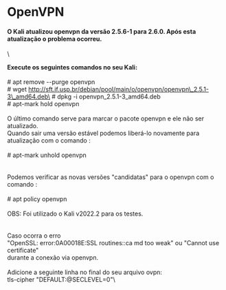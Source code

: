 # OpenVPN

#### O Kali atualizou openvpn da versão 2.5.6-1 para 2.6.0. Após esta atualização o problema ocorreu.

\


**Execute os seguintes comandos no seu Kali:**\
\
\# apt remove --purge openvpn\
\# wget http://sft.if.usp.br/debian/pool/main/o/openvpn/openvpn\_2.5.1-3\_amd64.deb\
\# dpkg -i openvpn\_2.5.1-3\_amd64.deb\
\# apt-mark hold openvpn\
\
O último comando serve para marcar o pacote openvpn e ele não ser atualizado.\
Quando sair uma versão estável podemos liberá-lo novamente para atualização com o comando :\
\
\# apt-mark unhold openvpn\
\
\
Podemos verificar as novas versões "candidatas" para o openvpn com o comando :\
\
\# apt policy openvpn\
\
OBS: Foi utilizado o Kali v2022.2 para os testes.\
\
\
Caso ocorra o erro\
"OpenSSL: error:0A00018E:SSL routines::ca md too weak" ou "Cannot use certificate"\
durante a conexão via openvpn.\
\
Adicione a seguinte linha no final do seu arquivo ovpn:\
tls-cipher "DEFAULT:@SECLEVEL=0"\
